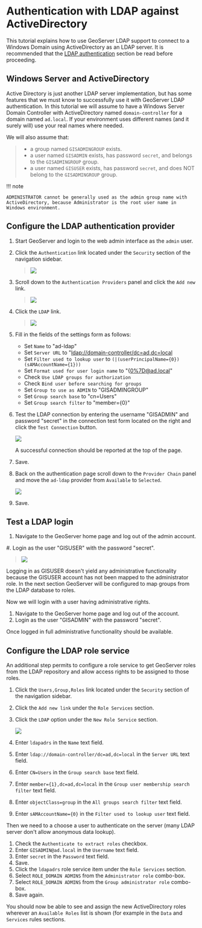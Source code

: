 # Authentication with LDAP against ActiveDirectory

This tutorial explains how to use GeoServer LDAP support to connect to a Windows Domain using ActiveDirectory as an LDAP server. It is recommended that the [LDAP authentication](../../auth/providers.md#security_auth_provider_ldap) section be read before proceeding.

## Windows Server and ActiveDirectory

Active Directory is just another LDAP server implementation, but has some features that we must know to successfully use it with GeoServer LDAP authentication. In this tutorial we will assume to have a Windows Server Domain Controller with ActiveDirectory named `domain-controller` for a domain named `ad.local`. If your environment uses different names (and it surely will) use your real names where needed.

We will also assume that:

> -   a group named `GISADMINGROUP` exists.
> -   a user named `GISADMIN` exists, has password `secret`, and belongs to the `GISADMINGROUP` group.
> -   a user named `GISUSER` exists, has password `secret`, and does NOT belong to the `GISADMINGROUP` group.

!!! note

    ADMINISTRATOR cannot be generally used as the admin group name with ActiveDirectory, because Administrator is the root user name in Windows environment.

## Configure the LDAP authentication provider

1.  Start GeoServer and login to the web admin interface as the `admin` user.

2.  Click the `Authentication` link located under the `Security` section of the navigation sidebar.

    > ![](images/ldap1.jpg)

3.  Scroll down to the `Authentication Providers` panel and click the `Add new` link.

    > ![](images/ldap2.jpg)

4.  Click the `LDAP` link.

    > ![](images/ldap3.jpg)

5.  Fill in the fields of the settings form as follows:

    -   Set `Name` to "ad-ldap"
    -   Set `Server URL` to "<ldap://domain-controller/dc=ad,dc=local>
    -   Set `Filter used to lookup user` to `(|(userPrincipalName={0})(sAMAccountName={1}))`
    -   Set `Format used for user login name` to "{<0%7D@ad.local>"
    -   Check `Use LDAP groups for authorization`
    -   Check `Bind user before searching for groups`
    -   Set `Group to use as ADMIN` to "GISADMINGROUP"
    -   Set `Group search base` to "cn=Users"
    -   Set `Group search filter` to "member={0}"

6.  Test the LDAP connection by entering the username "GISADMIN" and password "secret" in the connection test form located on the right and click the `Test Connection` button.

    ![](images/ad1.jpg)

    A successful connection should be reported at the top of the page.

7.  Save.

8.  Back on the authentication page scroll down to the `Provider Chain` panel and move the `ad-ldap` provider from `Available` to `Selected`.

    ![](images/ad2.jpg)

9.  Save.

## Test a LDAP login

1.  Navigate to the GeoServer home page and log out of the admin account.

#\. Login as the user "GISUSER" with the password "secret".

> ![](images/ad3.jpg)

Logging in as GISUSER doesn't yield any administrative functionality because the GISUSER account has not been mapped to the administrator role. In the next section GeoServer will be configured to map groups from the LDAP database to roles.

Now we will login with a user having administrative rights.

1.  Navigate to the GeoServer home page and log out of the account.
2.  Login as the user "GISADMIN" with the password "secret".

Once logged in full administrative functionality should be available.

## Configure the LDAP role service

An additional step permits to configure a role service to get GeoServer roles from the LDAP repository and allow access rights to be assigned to those roles.

1.  Click the `Users,Group,Roles` link located under the `Security` section of the navigation sidebar.

2.  Click the `Add new link` under the `Role Services` section.

3.  Click the `LDAP` option under the `New Role Service` section.

    ![](images/ldap14.jpg)

4.  Enter `ldapadrs` in the `Name` text field.

5.  Enter `ldap://domain-controller/dc=ad,dc=local` in the `Server URL` text field.

6.  Enter `CN=Users` in the `Group search base` text field.

7.  Enter `member={1},dc=ad,dc=local` in the `Group user membership search filter` text field.

8.  Enter `objectClass=group` in the `All groups search filter` text field.

9.  Enter `sAMAccountName={0}` in the `Filter used to lookup user` text field.

Then we need to a choose a user to authenticate on the server (many LDAP server don't allow anonymous data lookup).

1.  Check the `Authenticate to extract roles` checkbox.
2.  Enter `GISADMIN@ad.local` in the `Username` text field.
3.  Enter `secret` in the `Password` text field.
4.  Save.
5.  Click the `ldapadrs` role service item under the `Role Services` section.
6.  Select `ROLE_DOMAIN ADMINS` from the `Administrator role` combo-box.
7.  Select `ROLE_DOMAIN ADMINS` from the `Group administrator role` combo-box.
8.  Save again.

You should now be able to see and assign the new ActiveDirectory roles wherever an `Available Roles` list is shown (for example in the `Data` and `Services` rules sections.
